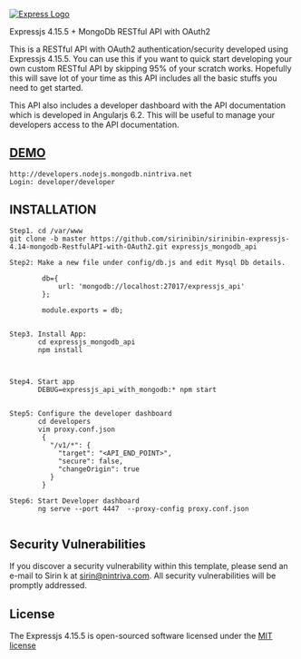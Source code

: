 [![Express Logo](https://i.cloudup.com/zfY6lL7eFa-3000x3000.png)](http://expressjs.com/)

  Expressjs 4.15.5 + MongoDb  RESTful API with OAuth2

This is a RESTful API with OAuth2 authentication/security developed using Expressjs 4.15.5.
You can use this if you want to quick start developing your own custom RESTful API by skipping 95% of your scratch works.
Hopefully this will save lot of your time as this API includes all the basic stuffs you need to get started.

This API also includes a developer dashboard with the API documentation which is developed in Angularjs 6.2. This will be useful to manage your developers access to the API documentation.

[DEMO](http://api.nodejs.mongodb.nintriva.net)
-------------------
```
http://developers.nodejs.mongodb.nintriva.net
Login: developer/developer
```


INSTALLATION
-------------------
```
Step1. cd /var/www
git clone -b master https://github.com/sirinibin/sirinibin-expressjs-4.14-mongodb-RestfulAPI-with-OAuth2.git expressjs_mongodb_api

Step2: Make a new file under config/db.js and edit Mysql Db details.

        db={
            url: 'mongodb://localhost:27017/expressjs_api'
        };

        module.exports = db;


Step3. Install App:
       cd expressjs_mongodb_api
       npm install



Step4. Start app
       DEBUG=expressjs_api_with_mongodb:* npm start


Step5: Configure the developer dashboard
       cd developers
       vim proxy.conf.json
        {
          "/v1/*": {
            "target": "<API_END_POINT>",
            "secure": false,
            "changeOrigin": true
          }
        }

Step6: Start Developer dashboard
       ng serve --port 4447  --proxy-config proxy.conf.json


```

## Security Vulnerabilities

If you discover a security vulnerability within this template, please send an e-mail to Sirin k at sirin@nintriva.com. All security vulnerabilities will be promptly addressed.

## License

The Expressjs 4.15.5 is open-sourced software licensed under the [MIT license](http://opensource.org/licenses/MIT)


